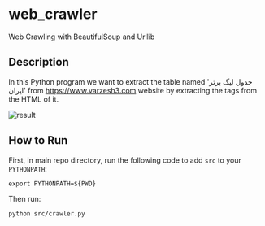 # web_crawler
Web Crawling with BeautifulSoup and Urllib

## Description
In this Python program we want to extract the table named 'جدول لیگ برتر ایران' from https://www.varzesh3.com website by extracting the tags from the HTML of it.


![result](https://github.com/negar-shamshiri/web_crawler/assets/35175024/5b5e268c-84c7-49ce-95aa-00b04d723b63)


## How to Run
First, in main repo directory, run the following code to add `src` to your `PYTHONPATH`:
```
export PYTHONPATH=${PWD}
```

Then run:
```
python src/crawler.py
```
